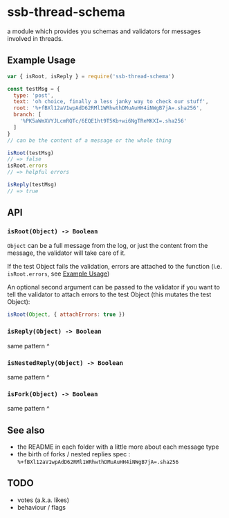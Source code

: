 # ssb-thread-schema

a module which provides you schemas and validators for messages involved in threads.

## Example Usage

```js
var { isRoot, isReply } = require('ssb-thread-schema')

const testMsg = {
  type: 'post',
  text: 'oh choice, finally a less janky way to check our stuff',
  root: '%+fBXl12aV1wpAdD62RMl1WRhwthDMuAuHH4iNWgB7jA=.sha256',
  branch: [
    '%PK5aWmXVYJLcmRQTc/6EQE1ht9T5Kb+wi6NgTReMKXI=.sha256'
  ]
}
// can be the content of a message or the whole thing

isRoot(testMsg)
// => false
isRoot.errors
// => helpful errors

isReply(testMsg)
// => true
```

## API

### `isRoot(Object) -> Boolean`

`Object` can be a full message from the log, or just the content from the message, the validator will take care of it.

If the test Object fails the validation, errors are attached to the function (i.e. `isRoot.errors`, see [Example Usage](#example-usage))

An optional second argument can be passed to the validator if you want to tell the validator to attach errors to the test Object (this mutates the test Object):

```js
isRoot(Object, { attachErrors: true })
```

### `isReply(Object) -> Boolean`
same pattern ^

### `isNestedReply(Object) -> Boolean`
same pattern ^

### `isFork(Object) -> Boolean`
same pattern ^



## See also

- the README in each folder with a little more about each message type
- the birth of forks / nested replies spec : `%+fBXl12aV1wpAdD62RMl1WRhwthDMuAuHH4iNWgB7jA=.sha256`

## TODO

- votes (a.k.a. likes)
- behaviour / flags

